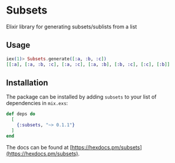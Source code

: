 # Subsets

Elixir library for generating subsets/sublists from a list

## Usage

```elixir
iex(1)> Subsets.generate([:a, :b, :c])
[[:a], [:a, :b, :c], [:a, :c], [:a, :b], [:b, :c], [:c], [:b]]

```

## Installation

The package can be installed by adding `subsets` to your list of dependencies in `mix.exs`:

```elixir
def deps do
  [
    {:subsets, "~> 0.1.1"}
  ]
end
```
The docs can be found at [https://hexdocs.pm/subsets](https://hexdocs.pm/subsets).

